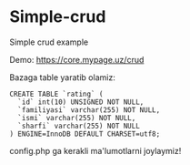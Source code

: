 # Simple-crud
Simple crud example

Demo: https://core.mypage.uz/crud

Bazaga table yaratib olamiz:

```
CREATE TABLE `rating` (
  `id` int(10) UNSIGNED NOT NULL,
  `familiyasi` varchar(255) NOT NULL,
  `ismi` varchar(255) NOT NULL,
  `sharfi` varchar(255) NOT NULL
) ENGINE=InnoDB DEFAULT CHARSET=utf8;
```

config.php ga kerakli ma'lumotlarni joylaymiz!
